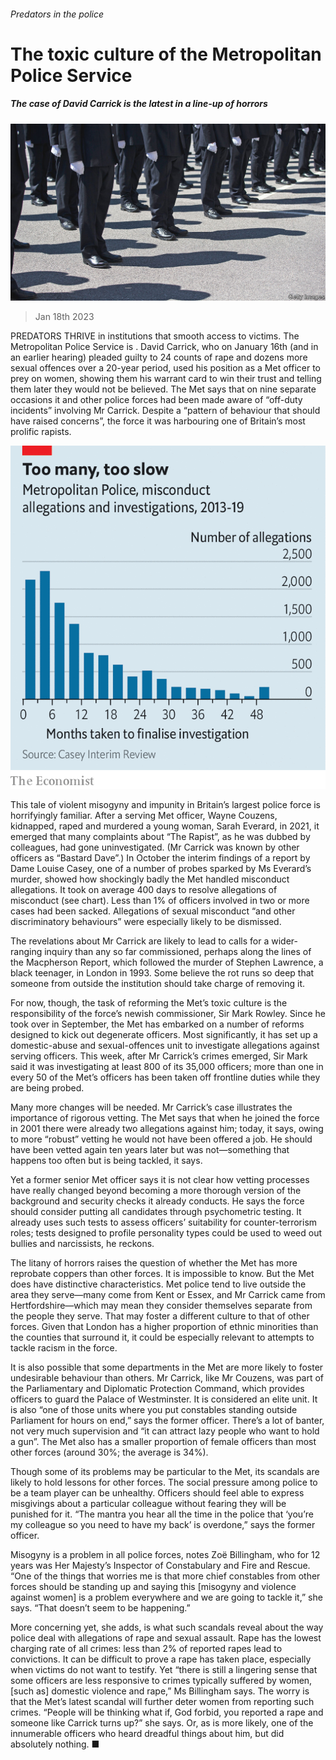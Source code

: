 ###### Predators in the police

# The toxic culture of the Metropolitan Police Service 

##### The case of David Carrick is the latest in a line-up of horrors 

![image](images/20230121_BRP003.jpg) 

> Jan 18th 2023 

PREDATORS THRIVE in institutions that smooth access to victims. The Metropolitan Police Service is . David Carrick, who on January 16th (and in an earlier hearing) pleaded guilty to 24 counts of rape and dozens more sexual offences over a 20-year period, used his position as a Met officer to prey on women, showing them his warrant card to win their trust and telling them later they would not be believed. The Met says that on nine separate occasions it and other police forces had been made aware of “off-duty incidents” involving Mr Carrick. Despite a “pattern of behaviour that should have raised concerns”, the force  it was harbouring one of Britain’s most prolific rapists.

![image](images/20230121_BRC433.png) 


This tale of violent misogyny and impunity in Britain’s largest police force is horrifyingly familiar. After a serving Met officer, Wayne Couzens, kidnapped, raped and murdered a young woman, Sarah Everard, in 2021, it emerged that many complaints about “The Rapist”, as he was dubbed by colleagues, had gone uninvestigated. (Mr Carrick was known by other officers as “Bastard Dave”.) In October the interim findings of a report by Dame Louise Casey, one of a number of probes sparked by Ms Everard’s murder, showed how shockingly badly the Met handled misconduct allegations. It took on average 400 days to resolve allegations of misconduct (see chart). Less than 1% of officers involved in two or more cases had been sacked. Allegations of sexual misconduct “and other discriminatory behaviours” were especially likely to be dismissed.

The revelations about Mr Carrick are likely to lead to calls for a wider-ranging inquiry than any so far commissioned, perhaps along the lines of the Macpherson Report, which followed the murder of Stephen Lawrence, a black teenager, in London in 1993. Some believe the rot runs so deep that someone from outside the institution should take charge of removing it.

For now, though, the task of reforming the Met’s toxic culture is the responsibility of the force’s newish commissioner, Sir Mark Rowley. Since he took over in September, the Met has embarked on a number of reforms designed to kick out degenerate officers. Most significantly, it has set up a domestic-abuse and sexual-offences unit to investigate allegations against serving officers. This week, after Mr Carrick’s crimes emerged, Sir Mark said it was investigating at least 800 of its 35,000 officers; more than one in every 50 of the Met’s officers has been taken off frontline duties while they are being probed.

Many more changes will be needed. Mr Carrick’s case illustrates the importance of rigorous vetting. The Met says that when he joined the force in 2001 there were already two allegations against him; today, it says, owing to more “robust” vetting he would not have been offered a job. He should have been vetted again ten years later but was not—something that happens too often but is being tackled, it says. 

Yet a former senior Met officer says it is not clear how vetting processes have really changed beyond becoming a more thorough version of the background and security checks it already conducts. He says the force should consider putting all candidates through psychometric testing. It already uses such tests to assess officers’ suitability for counter-terrorism roles; tests designed to profile personality types could be used to weed out bullies and narcissists, he reckons. 

The litany of horrors raises the question of whether the Met has more reprobate coppers than other forces. It is impossible to know. But the Met does have distinctive characteristics. Met police tend to live outside the area they serve—many come from Kent or Essex, and Mr Carrick came from Hertfordshire—which may mean they consider themselves separate from the people they serve. That may foster a different culture to that of other forces. Given that London has a higher proportion of ethnic minorities than the counties that surround it, it could be especially relevant to attempts to tackle racism in the force.

It is also possible that some departments in the Met are more likely to foster undesirable behaviour than others. Mr Carrick, like Mr Couzens, was part of the Parliamentary and Diplomatic Protection Command, which provides officers to guard the Palace of Westminster. It is considered an elite unit. It is also “one of those units where you put constables standing outside Parliament for hours on end,” says the former officer. There’s a lot of banter, not very much supervision and “it can attract lazy people who want to hold a gun”. The Met also has a smaller proportion of female officers than most other forces (around 30%; the average is 34%). 

Though some of its problems may be particular to the Met, its scandals are likely to hold lessons for other forces. The social pressure among police to be a team player can be unhealthy. Officers should feel able to express misgivings about a particular colleague without fearing they will be punished for it. “The mantra you hear all the time in the police that ‘you’re my colleague so you need to have my back’ is overdone,” says the former officer.

Misogyny is a problem in all police forces, notes Zoë Billingham, who for 12 years was Her Majesty’s Inspector of Constabulary and Fire and Rescue. “One of the things that worries me is that more chief constables from other forces should be standing up and saying this [misogyny and violence against women] is a problem everywhere and we are going to tackle it,” she says. “That doesn’t seem to be happening.”

More concerning yet, she adds, is what such scandals reveal about the way police deal with allegations of rape and sexual assault. Rape has the lowest charging rate of all crimes: less than 2% of reported rapes lead to convictions. It can be difficult to prove a rape has taken place, especially when victims do not want to testify. Yet “there is still a lingering sense that some officers are less responsive to crimes typically suffered by women, [such as] domestic violence and rape,” Ms Billingham says. The worry is that the Met’s latest scandal will further deter women from reporting such crimes. “People will be thinking what if, God forbid, you reported a rape and someone like Carrick turns up?” she says. Or, as is more likely, one of the innumerable officers who heard dreadful things about him, but did absolutely nothing. ■


